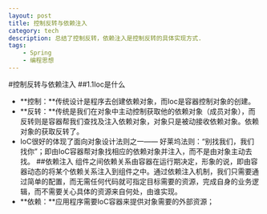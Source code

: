 ```yaml
---
layout: post
title: 控制反转与依赖注入
category: tech
description: 总结了控制反转，依赖注入是控制反转的具体实现方式.
tags:
    - Spring
    - 编程思想
---
```

#控制反转与依赖注入
##1.1Ioc是什么
- **控制：**传统设计是程序去创建依赖对象，而Ioc是容器控制对象的创建。
- **反转：**传统是我们在对象中主动控制获取他的依赖对象（成员对象），而反转则是容器帮我们查找及注入依赖对象，对象只是被动接收依赖对象。依赖对象的获取反转了。
- IoC很好的体现了面向对象设计法则之一—— 好莱坞法则：“别找我们，我们找你”；即由IoC容器帮对象找相应的依赖对象并注入，而不是由对象主动去找。
##依赖注入
组件之间依赖关系由容器在运行期决定，形象的说，即由容器动态的将某个依赖关系注入到组件之中。通过依赖注入机制，我们只需要通过简单的配置，而无需任何代码就可指定目标需要的资源，完成自身的业务逻辑，而不需要关心具体的资源来自何处，由谁实现。
- **依赖：**应用程序需要IoC容器来提供对象需要的外部资源；
